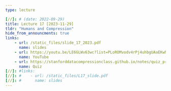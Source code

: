 ```yaml
---
type: lecture

[//]: # (date: 2022-09-29)
title: Lecture 17 [2023-11-29]
tldr: "Humans and Compression"
hide_from_announcments: true
links:
    - url: /static_files/slide_17_2023.pdf
      name: slides
    - url: https://youtu.be/LE6GLWv63wc?list=PLoROMvodv4rPj4uhbgUAaEKwNNak8xgkz
      name: YouTube
    - url: https://stanforddatacompressionclass.github.io/notes/quiz_problems_2023.html#quiz-17-humans-and-compression
      name: Quiz
[//]: #links:
[//]: #    - url: /static_files/L17_slide.pdf
[//]: #      name: slides
---
```


    




